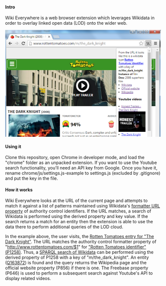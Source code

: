 #### Intro

Wiki Everywhere is a web browser extension which leverages Wikidata in order
to overlay linked open data (LOD) onto the wider web.

![Example using the Rotten Tomatoes entry for the Dark Knight](https://raw.githubusercontent.com/thinkcontext/wiki-everywhere/master/misc/screen-dk.png)

#### Using it

Clone this repository, open Chrome in developer mode, and load the "chrome" folder as an unpacked extension.  If you want to use the Youtube search functionality, you'll need an API key from Google.  Once you have it, rename chrome/js/settings.js-example to settings.js (excluded by .gitignore) and put the key in the file.

#### How it works

Wiki Everywhere looks at the URL of the current page and attempts to match it against a list of patterns maintained using Wikidata's [formatter URL property](https://www.wikidata.org/wiki/Property:P1630) of authority control identifiers.  If the URL matches, a search of Wikidata is performed using the derived property and key value.  If the search returns a match for an entity then the extension is able to use the data there to perform additional queries of the LOD cloud.

In the example above, the user visits, the [Rotten Tomatoes entry for "The Dark Knight"](http://www.rottentomatoes.com/m/the_dark_knight).  The URL matches the authority control formatter property of "http://www.rottentomatoes.com/$1" for ["Rotten Tomatoes identifier" (P1258)](https://www.wikidata.org/wiki/Property:P1258).  Thus, a [SPARQL search of Wikidata](https://query.wikidata.org/#PREFIX%20bd%3A%20%3Chttp%3A%2F%2Fwww.bigdata.com%2Frdf%23%3E%20%0APREFIX%20wdt%3A%20%3Chttp%3A%2F%2Fwww.wikidata.org%2Fprop%2Fdirect%2F%3E%20%0APREFIX%20wikibase%3A%20%3Chttp%3A%2F%2Fwikiba.se%2Fontology%23%3E%20%0APREFIX%20wds%3A%20%3Chttp%3A%2F%2Fwww.wikidata.org%2Fentity%2Fstatement%2F%3E%0A%0ASELECT%20%3FproptypeLabel%20%3Fproptype%20%3Fpropstat%20%3Fpropre%20WHERE%20%7B%20%20%20%0A%20%20%3Fproptype%20wdt%3AP1630%20%3Fpropstat%20.%20%20%20%0A%20%20optional%20%7B%20%3Fproptype%20wdt%3AP1793%20%3Fpropre%20%7D%20%20%20%20%0A%20%20SERVICE%20wikibase%3Alabel%20%7B%20%20%20%20%20bd%3AserviceParam%20wikibase%3Alanguage%20%22en%22%20.%20%20%20%20%7D%20%0A%7D%20%0A) can be performed using the derived property of P1258 with a key of "m/the_dark_knight".  An entity ([Q163872](https://www.wikidata.org/wiki/Q163872)) is found and the query returns the Wikipedia page and the official website property (P856) if there is one.  The Freebase property (P646) is used to perform a subsequent search against Youtube's API to display related videos.
